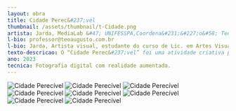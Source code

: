 ```yaml
---
layout: obra
title: Cidade Perec&#237;vel 
thumbnail: /assets/thumbnail/t-Cidade.png
artista: Jarda, MediaLab &#47; UNIFESSPA,Coordena&#231;&#227;o&#58; Teófilo Augusto da Silva
l-bio: professor@teoaugusto.com.br
l-bio: Jarda, Artista visual, estudante do curso de Lic. em Artes Visuais na UNIFESSPA e Moradanovense &#40;morador do núcleo Morada Nova, localizado na cidade de Marabá&#45;PA&#41;. Sente proximidade com a fotografia e usa ela para expressar a est&#233;tica do cotidiano do núcleo em que vive, afim desvalorizar um dos bairros distantes do centro da cidade.<br>Teófilo Augusto da Silva, Artista, Professor e Pesquisador. Doutor em Artes Visuais &#40;Arte e Tecnologia&#41; pela UnB. Coordenador Media Lab&#47;Unifesspa.
texto-descricao: O “Cidade Perec&#237;vel” foi uma atividade criativa para uma disciplina prática do Curso de Artes Visuais da Universidade Federal do Sul e Sudeste do Pará que incentivava a cria&#231;&#227;o art&#237;stica entre os alunos. O projeto, come&#231;ou timidamente com algumas fotografias apreendidas de pequenos objetos e espa&#231;os da cidade de Marabá &#45; PA que na maioria das vezes poderiam ser ignorados pelos transeuntes. Depois, as imagens eram editadas em aplicativos no celular para alcan&#231;ar um aspecto mais dramático, chegando ao tom do ciano com alto contraste. Como aprofundamento será utilizado um mapa da cidade de Marabá com o recurso de realidade aumentada com a localiza&#231;&#227;o de onde as fotografias foram tiradas.
ano: 2023
tecnica: Fotografia digital com realidade aumentada.
---
```


<img src="/assets/obras/jarda/1.jpeg" alt="Cidade Perecível" class="img-fluid d-block">
<img src="/assets/obras/jarda/2.jpeg" alt="Cidade Perecível" class="img-fluid d-block">
<img src="/assets/obras/jarda/3.jpeg" alt="Cidade Perecível" class="img-fluid d-block">
<img src="/assets/obras/jarda/4.jpeg" alt="Cidade Perecível" class="img-fluid d-block">
<img src="/assets/obras/jarda/5.jpeg" alt="Cidade Perecível" class="img-fluid d-block">
<img src="/assets/obras/jarda/6.jpeg" alt="Cidade Perecível" class="img-fluid d-block">
<img src="/assets/obras/jarda/7.jpeg" alt="Cidade Perecível" class="img-fluid d-block">
<img src="/assets/obras/jarda/8.jpeg" alt="Cidade Perecível" class="img-fluid d-block">


